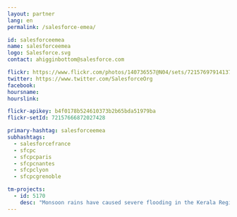 ```yaml
---
layout: partner
lang: en
permalink: /salesforce-emea/

id: salesforceemea
name: salesforceemea
logo: Salesforce.svg
contact: ahigginbottom@salesforce.com

flickr: https://www.flickr.com/photos/140736557@N04/sets/72157697914137314/
twitter: https://www.twitter.com/SalesforceOrg
facebook:
hoursname:
hourslink:

flickr-apikey: b4f0178b524610373b2b65bda51979ba
flickr-setId: 72157666872027428

primary-hashtag: salesforceemea
subhashtags:
  - salesforcefrance
  - sfcpc
  - sfcpcparis
  - sfcpcnantes
  - sfcpclyon
  - sfcpcgrenoble

tm-projects:
  - id: 5170
    desc: "Monsoon rains have caused severe flooding in the Kerala Region of India. Your help is needed to map affect areas so aid agencies and local responders can better assist in the recovery. HOT has received request of local expert mappers and people doing online coordinated mapping, as well as many people who want to contribute map data asking how to improve and add to OSM data."
---
```

